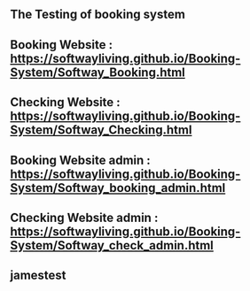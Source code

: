 ## The Testing of booking system

## Booking Website : https://softwayliving.github.io/Booking-System/Softway_Booking.html
## Checking Website : https://softwayliving.github.io/Booking-System/Softway_Checking.html
## Booking Website admin : https://softwayliving.github.io/Booking-System/Softway_booking_admin.html
## Checking Website admin : https://softwayliving.github.io/Booking-System/Softway_check_admin.html

## jamestest
